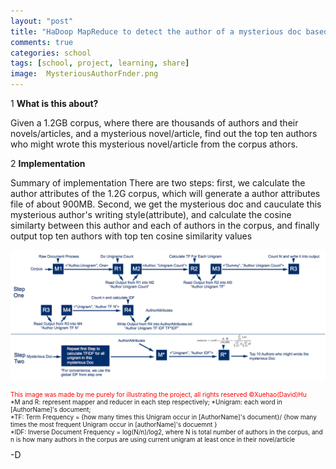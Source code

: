 ```yaml
---
layout: "post"
title: "HaDoop MapReduce to detect the author of a mysterious doc based on 1.2GB corpus with Cosine Similarity"
comments: true
categories: school
tags: [school, project, learning, share]
image:  MysteriousAuthorFnder.png
---
```

  


1 <Strong>What is this about?</Strong>

Given a 1.2GB corpus, where there are thousands of authors and their novels/articles, and a mysterious novel/article, find out the top ten authors who might wrote this mysterious novel/article from the corpus athors.

2 <Strong>Implementation</Strong>

 Summary of implementation
  There are two steps: first, we calculate the author attributes of the 1.2G corpus, which will generate a author attributes file of about 900MB. Second, we get the mysterious doc and cauculate this mysterious author's writing style(attribute), and calculate the cosine similarty between this author and each of authors in the corpus, and finally output top ten authors with top ten cosine similarity values

![Summary of Implementation](/assets/img/MysteriousAuthorFnder.png)


<p style="font-size:10px;">
<span style="color:red;">This image was made by me purely for illustrating the project, all rights reserved ©Xuehao(David)Hu</span><br/>
*M and R: represent mapper and reducer in each step respectively; *Unigram: each word in [AuthorName]'s document;<br/>
*TF: Term Frequency = {how many times this Unigram occur in [AuthorName]'s document}/ {how many times the most frequent Unigram occur in [authorName]'s docuemnt } <br/>
*IDF: Inverse Document Frequency = log(N/n)/log2, where N is total number of authors in the corpus, and n is how many authors in the corpus are using current unigram at least once in their novel/article 
</p>
-D
